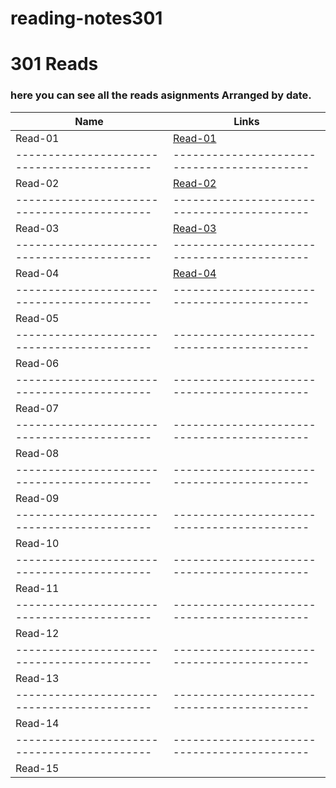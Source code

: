 # reading-notes301
# 301 Reads
### here you can see all the reads asignments Arranged by date.


Name                                       | Links
-------------------------------------------|-------------------------------------------
Read-01                                    | [Read-01](https://thaerm94.github.io/reading-notes301/read01)
-------------------------------------------|-------------------------------------------
Read-02                                    | [Read-02](https://thaerm94.github.io/reading-notes301/read02)
-------------------------------------------|-------------------------------------------
Read-03                                    | [Read-03](https://thaerm94.github.io/reading-notes301/read03)
-------------------------------------------|-------------------------------------------
Read-04                                    | [Read-04](https://thaerm94.github.io/reading-notes301/read04)
-------------------------------------------|-------------------------------------------
Read-05                                    |  
-------------------------------------------|-------------------------------------------
Read-06                                    |  
-------------------------------------------|-------------------------------------------
Read-07                                    |  
-------------------------------------------|-------------------------------------------
Read-08                                    |  
-------------------------------------------|-------------------------------------------
Read-09                                    |  
-------------------------------------------|-------------------------------------------
Read-10                                    |
-------------------------------------------|-------------------------------------------
Read-11                                    |
-------------------------------------------|-------------------------------------------
Read-12                                    |
-------------------------------------------|-------------------------------------------
Read-13                                    |
-------------------------------------------|-------------------------------------------
Read-14                                    |
-------------------------------------------|-------------------------------------------
Read-15                                    |
